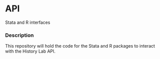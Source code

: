 # API
Stata and R interfaces

### Description
This repository will hold the code for the Stata and R packages to interact with the History Lab API.

